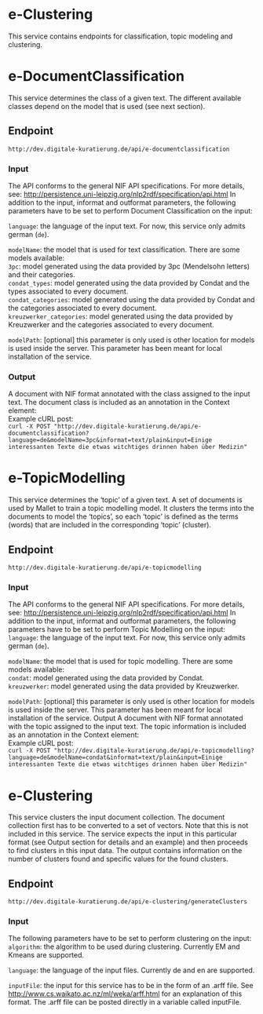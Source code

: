 # e-Clustering

This service contains endpoints for classification, topic modeling and clustering.

# e-DocumentClassification
This service determines the class of a given text. The different available classes depend on the model that is used (see next section). 

## Endpoint
`http://dev.digitale-kuratierung.de/api/e-documentclassification`

### Input
The API conforms to the general NIF API specifications. For more details, see: http://persistence.uni-leipzig.org/nlp2rdf/specification/api.html
In addition to the input, informat and outformat parameters, the following parameters have to be set to perform Document Classification on the input:  
  
`language`: the language of the input text. For now, this service only admits german (`de`).  
  
`modelName`: the model that is used for text classification. There are some models available:  
`3pc`: model generated using the data provided by 3pc (Mendelsohn letters) and their categories.  
`condat_types`: model generated using the data provided by Condat and the types associated to every document.  
`condat_categories`: model generated using the data provided by Condat and the categories associated to every document.  
`kreuzwerker_categories`: model generated using the data provided by Kreuzwerker and the categories associated to every document.  

`modelPath`: [optional] this parameter is only used is other location for models is used inside the server. This parameter has been meant for local installation of the service.

### Output
A document with NIF format annotated with the class assigned to the input text. The document class is included as an annotation in the Context element:  
Example cURL post:  
`curl -X POST "http://dev.digitale-kuratierung.de/api/e-documentclassification?language=de&modelName=3pc&informat=text/plain&input=Einige interessanten Texte die etwas witchtiges drinnen haben über Medizin"`


# e-TopicModelling
This service determines the ‘topic’ of a given text. A set of documents is used by Mallet to train a topic modelling model. It clusters the terms into the documents to model the ‘topics’, so each ‘topic’ is defined as the terms (words) that are included in the corresponding ‘topic’ (cluster). 

## Endpoint
`http://dev.digitale-kuratierung.de/api/e-topicmodelling`

### Input
The API conforms to the general NIF API specifications. For more details, see: http://persistence.uni-leipzig.org/nlp2rdf/specification/api.html
In addition to the input, informat and outformat parameters, the following parameters have to be set to perform Topic Modelling on the input:  
`language`: the language of the input text. For now, this service only admits german (`de`).  
  
`modelName`: the model that is used for topic modelling. There are some models available:  
`condat`: model generated using the data provided by Condat.  
`kreuzwerker`: model generated using the data provided by Kreuzwerker.    
  
`modelPath`: [optional] this parameter is only used is other location for models is used inside the server. This parameter has been meant for local installation of the service.
Output
A document with NIF format annotated with the topic assigned to the input text. The topic information is included as an annotation in the Context element:  
Example cURL post:  
`curl -X POST "http://dev.digitale-kuratierung.de/api/e-topicmodelling?language=de&modelName=condat&informat=text/plain&input=Einige interessanten Texte die etwas witchtiges drinnen haben über Medizin"`


# e-Clustering

This service clusters the input document collection. The document collection first has to be converted to a set of vectors. Note that this is not included in this service. The service expects the input in this particular format (see Output section for details and an example) and then proceeds to find clusters in this input data. The output contains information on the number of clusters found and specific values for the found clusters.

## Endpoint
`http://dev.digitale-kuratierung.de/api/e-clustering/generateClusters`

### Input
The following parameters have to be set to perform clustering on the input:  
`algorithm`: the algorithm to be used during clustering. Currently EM and Kmeans are supported.  
  
`language`: the language of the input files. Currently de and en are supported.  

`inputFile`: the input for this service has to be in the form of an .arff file. See http://www.cs.waikato.ac.nz/ml/weka/arff.html for an explanation of this format.
The .arff file can be posted directly in a variable called inputFile.


